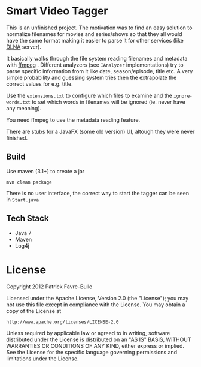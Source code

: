 # Smart Video Tagger

This is an unfinished project. The motivation was to find an easy solution 
to normalize filenames for movies and series/shows so that they all would
have the same format making it easier to parse it for other services (like [DLNA](http://www.dlna.org/) server).

It basically walks through the file system reading filenames and metadata with [ffmpeg](https://ffmpeg.org/) .
Different analyzers (see `IAnalyzer` implementations) try to parse specific information from it
like date, season/episode, title etc. A very simple probability and guessing system tries then
the extrapolate the correct values for e.g. title.

Use the `extensions.txt` to configure which files to examine and the `ignore-words.txt`
to set which words in filenames will be ignored (ie. never have any meaning).

You need ffmpeg to use the metadata reading feature.
 
 There are stubs for a JavaFX (some old version) UI, altough they were never finished.

## Build

Use maven (3.1+) to create a jar

    mvn clean package

There is no user interface, the correct way to start the tagger can be seen in `Start.java`

## Tech Stack

* Java 7
* Maven
* Log4j

# License

Copyright 2012 Patrick Favre-Bulle

Licensed under the Apache License, Version 2.0 (the "License");
you may not use this file except in compliance with the License.
You may obtain a copy of the License at

    http://www.apache.org/licenses/LICENSE-2.0

Unless required by applicable law or agreed to in writing, software
distributed under the License is distributed on an "AS IS" BASIS,
WITHOUT WARRANTIES OR CONDITIONS OF ANY KIND, either express or implied.
See the License for the specific language governing permissions and
limitations under the License.